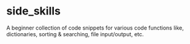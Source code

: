 # side_skills
A beginner collection of code snippets for various code functions like, dictionaries, sorting &amp; searching, file input/output, etc.
